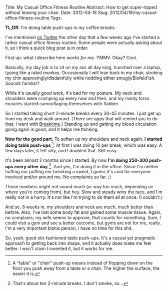 Title: My Casual Office Fitness Routine
Abstract: How to get super-ripped without leaving your chair.
Date: 2012-04-18
Slug: 2012/04/18/my-casual-office-fitness-routine
Tags: 


**TL;DR:** I'm doing table push-ups in my coffee breaks.

I've mentioned [on Twitter](http://twitter.com/municode) the other day that a few weeks ago I've started a rather casual office fitness routine.  Some people were actually asking about it, so I think a quick blog post is in order.

First up: what I describe here *works for me*.  YMMV.  Okay?  Cool.

Basically, my day job is to sit on my ass all day long, hunched over a laptop, typing like a rabid monkey.  Occasionally I will lean back in my chair, stroking my chin approvingly/disdainfully while nodding either smugly/Blofeld'ish.  Sounds familiar?

While it's usually good work, it's bad for my posture.  My neck and shoulders were cramping up every now and then, and my manly torso muscles started camouflaging themselves with flabber.

So I started taking short 2-minute breaks every 30-45 minutes.  I just get up from my desk and walk around.  (There are apps that will remind you to do that; I went with [Breaktime](http://breaktimeapp.com/).)  Standing up and getting my blood circulation going again is good, and it helps me thinking.

**Now for the good part.**  To soften up my shoulders and neck again, **I started doing table push-ups** [^1].  At first I was doing 10 per break, which was easy.  A few days later, it felt silly, and I doubled that.  Still easy.

It's been almost 2 months since I started.  By now **I'm doing 250-300 push-ups every other day** [^2].  And yes, I'm doing it in the office.  Since I'm neither huffing nor puffing nor breaking a sweat, I guess it's cool for everyone involved and/or around me.  No complaints so far.  ;)

Those numbers might not sound much (or way too much, depending on where you're coming from), but hey.  Slow and steady wins the race, and I'm really not in a hurry.  It's not like I'm trying to do them all at once.  (I couldn't.)  

And so, 8 weeks in, my shoulders and neck are much, much better than before.  Also, I've lost some body fat and gained some muscle tissue.  Again, no complains; my wife seems to approve, that counts for something.  Sure, I could visit a gym and see a better outcome, but gyms are not for me, really.  I'm a very important biznis person, I have no time for this shit.

So, yeah, good old-fashioned table push-ups.  It's a casual yet pragmatic approach to getting back into shape, and it actually does make me feel better.  I won't claim I invented it, but it works for me.



[^1]: A "table" or "chair" push-up means instead of flopping down on the floor you push away from a table or a chair.  The higher the surface, the easier it is.

[^2]: That's about ten 2-minute breaks.  I don't smoke, so…
